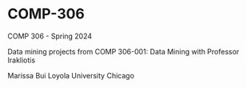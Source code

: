 # COMP-306
COMP 306 - Spring 2024

Data mining projects from COMP 306-001: Data Mining with Professor Irakliotis

Marissa Bui
Loyola University Chicago
